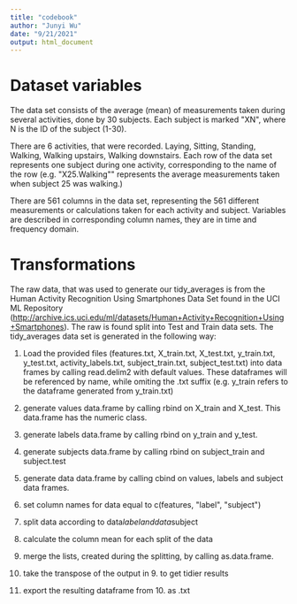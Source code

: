 ```yaml
---
title: "codebook"
author: "Junyi Wu"
date: "9/21/2021"
output: html_document
---
```


# Dataset variables
The data set consists of the average (mean) of measurements taken during several activities, done by 30 subjects. Each subject is marked "XN", where N is the ID of the subject (1-30).

There are 6 activities, that were recorded. Laying, Sitting, Standing, Walking, Walking upstairs, Walking downstairs. Each row of the data set represents one subject during one activity, corresponding to the name of the row (e.g. "X25.Walking"" represents the average measurements taken when subject 25 was walking.)

There are 561 columns in the data set, representing the 561 different measurements or calculations taken for each activity and subject. Variables are described in corresponding column names, they are in time and frequency domain.

# Transformations
The raw data, that was used to generate our tidy_averages is from the Human Activity Recognition Using Smartphones Data Set found in the UCI ML Repository (http://archive.ics.uci.edu/ml/datasets/Human+Activity+Recognition+Using+Smartphones). The raw is found split into Test and Train data sets. The tidy_averages data set is generated in the following way:

1. Load the provided files (features.txt, X_train.txt, X_test.txt, y_train.txt, y_test.txt, activity_labels.txt, subject_train.txt, subject_test.txt) into data frames by calling read.delim2 with default values. These dataframes will be referenced by name, while omiting the .txt suffix (e.g. y_train refers to the dataframe generated from y_train.txt)

2. generate values data.frame by calling rbind on X_train and X_test. This data.frame has the numeric class.

3. generate labels data.frame by calling rbind on y_train and y_test.

4. generate subjects data.frame by calling rbind on subject_train and subject.test

5. generate data data.frame by calling cbind on values, labels and subject data frames.

6. set column names for data equal to c(features, "label", "subject")

7. split data according to data$label and data$subject

8. calculate the column mean for each split of the data

9. merge the lists, created during the splitting, by calling as.data.frame.

10. take the transpose of the output in 9. to get tidier results

11. export the resulting dataframe from 10. as .txt